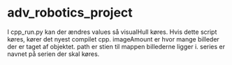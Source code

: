 # adv_robotics_project

I cpp_run.py kan der ændres values så visualHull køres.  Hvis dette script køres, kører det nyest compilet cpp. imageAmount er hvor mange billeder der er taget af objektet. path er stien til mappen billederne ligger i. series er navnet på serien der skal køres.  
